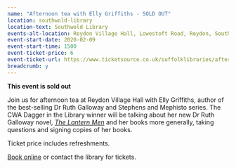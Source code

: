 ```yaml
---
name: "Afternoon tea with Elly Griffiths - SOLD OUT"
location: southwold-library
location-text: Southwold Library
events-alt-location: Reydon Village Hall, Lowestoft Road, Reydon, Southwold, IP18 6RF
event-start-date: 2020-02-09
event-start-time: 1500
event-ticket-price: 6
event-ticket-url: https://www.ticketsource.co.uk/suffolklibraries/afternoon-tea-with-elly-griffiths/e-bmrxvq
breadcrumb: y
---
```


**This event is sold out**

Join us for afternoon tea at Reydon Village Hall with Elly Griffiths, author of the best-selling Dr Ruth Galloway and Stephens and Mephisto series. The CWA Dagger in the Library winner will be talking about her new Dr Ruth Galloway novel, [<cite>The Lantern Men</cite>](https://suffolk.spydus.co.uk/cgi-bin/spydus.exe/ENQ/OPAC/BIBENQ?BRN=2687390) and her books more generally, taking questions and signing copies of her books.

Ticket price includes refreshments.

[Book online](https://www.ticketsource.co.uk/suffolklibraries/afternoon-tea-with-elly-griffiths/e-bmrxvq) or contact the library for tickets.
